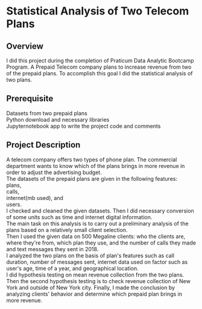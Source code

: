 # Statistical Analysis of Two Telecom Plans
## Overview
I did this project during the completion of Praticum Data Analytic Bootcamp Program. A Prepaid Telecom company plans to increase revenue from two of the prepaid plans. To accomplish this goal I did the statistical analysis of two plans.

## Prerequisite
Datasets from two prepaid plans  
Python download and necessary libraries  
Jupyternotebook app to write the project code and comments

## Project Description 
 A telecom company offers two types of phone plan. The commercial department wants to know which of the plans brings in more revenue in order to adjust the advertising budget.  
 The datasets of the prepaid plans are given in the following features:  
 plans,   
 calls,  
 internet(mb used), and   
 users.  
  I checked and cleaned the given datasets. Then I did necessary conversion of some units such as time and internet digital information.  
  The main task on this analysis is to carry out a preliminary analysis of the plans based on a relatively small client selection.  
 Then I used the given data on 500 Megaline clients: who the clients are, where they're from, which plan they use, and the number of calls they made and text messages they sent in 2018.  
I analyzed the two plans on the basis of plan's features such as call duration, number of messages sent, internet data used on factor such as user's age, time of a year, and geographical location.   
I did hypothesis testing on mean revenue collection from the two plans.    
Then the second hypothesis testing is to check revenue collection of New York and outside of New York city. 
Finally, I made the conclusion by analyzing clients' behavior and determine which prepaid plan brings in more revenue.

